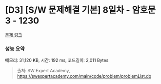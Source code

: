 # [D3] [S/W 문제해결 기본] 8일차 - 암호문3 - 1230 

[문제 링크](https://swexpertacademy.com/main/code/problem/problemDetail.do?contestProbId=AV14zIwqAHwCFAYD) 

### 성능 요약

메모리: 31,120 KB, 시간: 192 ms, 코드길이: 2,011 Bytes



> 출처: SW Expert Academy, https://swexpertacademy.com/main/code/problem/problemList.do